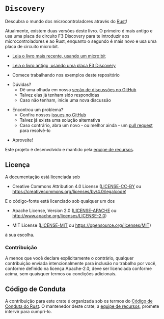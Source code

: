 # `Discovery`

<!-- Discover the world of microcontrollers through
[Rust](https://www.rust-lang.org/)! -->

Descubra o mundo dos microcontroladores através do
[Rust](https://www.rust-lang.org/)!

<!-- There are currently two versions of this book. The first is older and uses an
F3 Discovery circuit board to introduce you to microcontrollers and Rust, while
the second is newer and uses a micro:bit circuit board instead. -->

Atualmente, existem duas versões deste livro. O primeiro é mais antigo e usa uma
placa de circuito F3 Discovery para te introduzir aos microcontroladores e ao
Rust, enquanto o segundo é mais novo e usa uma placa de circuito micro:bit.

<!-- - [Read the newer book, using a micro:bit](https://docs.rust-embedded.org/discovery/microbit) -->

- [Leia o livro mais recente, usando um micro:bit](https://docs.rust-embedded.org/discovery/microbit)

<!-- - [Read the older book, using an F3 discovery board](https://docs.rust-embedded.org/discovery/f3discovery) -->

- [Leia o livro antigo, usando uma placa F3 Discovery](https://docs.rust-embedded.org/discovery/f3discovery)

<!-- - Start working on the examples from this repository -->

- Comece trabalhando nos exemplos deste repositório

<!-- - You've got questions? -->

- Dúvidas?
  <!-- - Have a look at our
    [discussions section on GitHub](https://github.com/rust-embedded/discovery/discussions) -->
  - Dê uma olhada em nossa
    [seção de discussões no GitHub](https://github.com/rust-embedded/discovery/discussions)
  <!-- - Maybe it has already been answered -->
  - Talvez elas já tenham sido respondidas
  <!-- - If not, start a new discussion -->
  - Caso não tenham, inicie uma nova discussão

<!-- - You've found an issue? -->

- Encontrou um problema?
  <!-- - Have a look at our -->
  - Confira nossos
    [issues no GitHub](https://github.com/rust-embedded/discovery/issues)
  <!-- - Maybe there is already a workaround -->
  - Talvez já exista uma solução alternativa
  <!-- - If not, please open a new one - or even better - a
    [pull request](https://github.com/rust-embedded/discovery/pulls) for solving
    it -->
  - Caso contrário, abra um novo - ou melhor ainda - um
    [pull request](https://github.com/rust-embedded/discovery/pulls) para
    resolvê-lo

<!-- - Have fun and enjoy! -->

- Aproveite!

<!-- This project is developed and maintained by the [Resources team][team]. -->

Este projeto é desenvolvido e mantido pela [equipe de recursos][team].

<!-- ## License -->

## Licença

<!-- The documentation is licensed under -->

A documentação está licenciada sob

<!-- - Creative Commons Attribution 4.0 License ([LICENSE-CC-BY](LICENSE-CC-BY)
  or https://creativecommons.org/licenses/by/4.0/legalcode) -->

- Creative Commons Attribution 4.0 License ([LICENSE-CC-BY](LICENSE-CC-BY) ou
  https://creativecommons.org/licenses/by/4.0/legalcode)

<!-- And the source code is licensed under either of -->

E o código-fonte está licenciado sob qualquer um dos

<!-- - Apache License, Version 2.0 ([LICENSE-APACHE](LICENSE-APACHE) or
  http://www.apache.org/licenses/LICENSE-2.0) -->

- Apache License, Version 2.0 ([LICENSE-APACHE](LICENSE-APACHE) ou
  http://www.apache.org/licenses/LICENSE-2.0)

<!-- - MIT License ([LICENSE-MIT](LICENSE-MIT) or
  https://opensource.org/licenses/MIT) -->

- MIT License ([LICENSE-MIT](LICENSE-MIT) ou
  https://opensource.org/licenses/MIT)

<!-- at your option. -->

à sua escolha.

<!-- ### Contribution -->

### Contribuição

<!-- Unless you explicitly state otherwise, any contribution intentionally submitted
for inclusion in the work by you, as defined in the Apache-2.0 license, shall be
licensed as above, without any additional terms or conditions. -->

A menos que você declare explicitamente o contrário, qualquer contribuição
enviada intencionalmente para inclusão no trabalho por você, conforme definido
na licença Apache-2.0, deve ser licenciada conforme acima, sem quaisquer termos
ou condições adicionais.

<!-- ## Code of Conduct -->

## Código de Conduta

<!-- Contribution to this crate is organized under the terms of the [Rust Code of
Conduct][CoC], the maintainer of this crate, the [Resources team][team], promises
to intervene to uphold that code of conduct. -->

A contribuição para este crate é organizada sob os termos do
[Código de Conduta do Rust][CoC]. O mantenedor deste crate, a
[equipe de recursos][team], promete intervir para cumpri-lo.

[CoC]: CODE_OF_CONDUCT.md
[team]: https://github.com/rust-embedded/wg#the-resources-team
